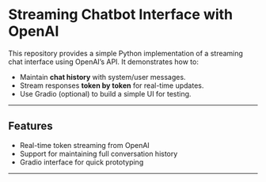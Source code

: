 # Streaming Chatbot Interface with OpenAI

This repository provides a simple Python implementation of a streaming chat interface using OpenAI’s API. It demonstrates how to:
- Maintain **chat history** with system/user messages.
- Stream responses **token by token** for real-time updates.
- Use Gradio (optional) to build a simple UI for testing.

---

##  Features
-  Real-time token streaming from OpenAI  
-  Support for maintaining full conversation history  
-  Gradio interface for quick prototyping  

---
